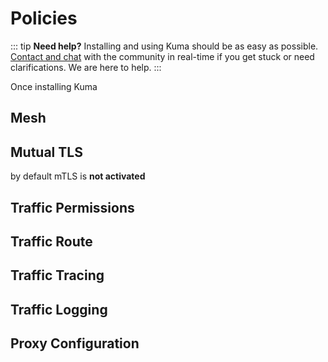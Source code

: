 # Policies

::: tip
**Need help?** Installing and using Kuma should be as easy as possible. [Contact and chat](/community) with the community in real-time if you get stuck or need clarifications. We are here to help.
:::

Once installing Kuma

## Mesh

## Mutual TLS

by default mTLS is **not activated**

## Traffic Permissions

## Traffic Route

## Traffic Tracing

## Traffic Logging

## Proxy Configuration